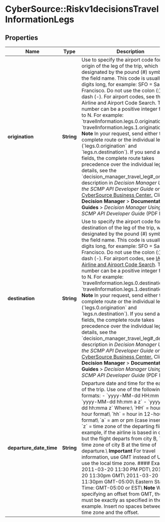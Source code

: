 # CyberSource::Riskv1decisionsTravelInformationLegs

## Properties
Name | Type | Description | Notes
------------ | ------------- | ------------- | -------------
**origination** | **String** | Use to specify the airport code for the origin of the leg of the trip, which is designated by the pound (#) symbol in the field name. This code is usually three digits long, for example: SFO &#x3D; San Francisco. Do not use the colon (:) or the dash (-). For airport codes, see the IATA Airline and Airport Code Search. The leg number can be a positive integer from 0 to N. For example: &#x60;travelInformation.legs.0.origination&#x3D;SFO&#x60; &#x60;travelInformation.legs.1.origination&#x3D;SFO&#x60;  **Note** In your request, send either the complete route or the individual legs (&#x60;legs.0.origination&#x60; and &#x60;legs.n.destination&#x60;). If you send all the fields, the complete route takes precedence over the individual legs.  For details, see the &#x60;decision_manager_travel_leg#_orig&#x60; field description in _Decision Manager Using the SCMP API Developer Guide_ on the [CyberSource Business Center.](https://ebc2.cybersource.com/ebc2/) Click **Decision Manager** &gt; **Documentation** &gt; **Guides** &gt; _Decision Manager Using the SCMP API Developer Guide_ (PDF link).  | [optional] 
**destination** | **String** | Use to specify the airport code for the destination of the leg of the trip, which is designated by the pound (#) symbol in the field name. This code is usually three digits long, for example: SFO &#x3D; San Francisco. Do not use the colon (:) or the dash (-). For airport codes, see [IATA Airline and Airport Code Search](https://www.iata.org/publications/Pages/code-search.aspx). The leg number can be a positive integer from 0 to N. For example:  &#x60;travelInformation.legs.0.destination&#x3D;SFO&#x60; &#x60;travelInformation.legs.1.destination&#x3D;SFO&#x60;  **Note** In your request, send either the complete route or the individual legs (&#x60;legs.0.origination&#x60; and &#x60;legs.n.destination&#x60;). If you send all the fields, the complete route takes precedence over the individual legs.  For details, see the &#x60;decision_manager_travel_leg#_dest&#x60; field description in _Decision Manager Using the SCMP API Developer Guide_ on the [CyberSource Business Center.](https://ebc2.cybersource.com/ebc2/) Click **Decision Manager** &gt; **Documentation** &gt; **Guides** &gt; _Decision Manager Using the SCMP API Developer Guide_ (PDF link).  | [optional] 
**departure_date_time** | **String** | Departure date and time for the each leg of the trip. Use one of the following formats: - &#x60;yyyy-MM-dd HH:mm z&#x60; - &#x60;yyyy-MM-dd hh:mm a z&#x60; - &#x60;yyyy-MM-dd hh:mma z&#x60;  Where:\\ &#x60;HH&#x60; &#x3D; hour in 24-hour format\\ &#x60;hh&#x60; &#x3D; hour in 12-hour format\\ &#x60;a&#x60; &#x3D; am or pm (case insensitive)\\ &#x60;z&#x60; &#x3D; time zone of the departing flight. For example, if the airline is based in city A, but the flight departs from city B, &#x60;z&#x60; is the time zone of city B at the time of departure.\\ **Important** For travel information, use GMT instead of UTC, or use the local time zone.  #### Examples  2011-03-20 11:30 PM PDT\\ 2011-03-20 11:30pm GMT\\ 2011-03-20 11:30pm GMT-05:00\\ Eastern Standard Time: GMT-05:00 or EST\\  **Note** When specifying an offset from GMT, the format must be exactly as specified in the example. Insert no spaces between the time zone and the offset.  | [optional] 


